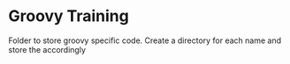 # Groovy Training
Folder to store groovy specific code.
Create a directory for each name and store the accordingly

